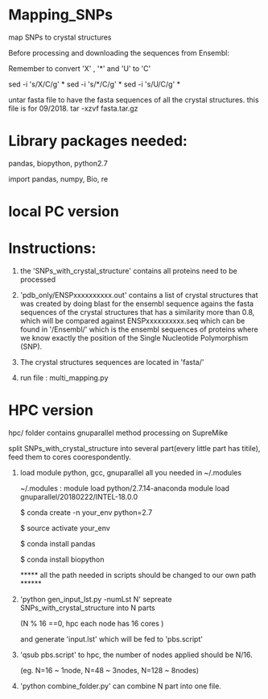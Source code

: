 # Mapping_SNPs
map SNPs to crystal structures

Before processing and downloading the sequences from Ensembl:

Remember to convert 'X' , '*' and 'U' to 'C'

sed -i 's/X/C/g' *
sed -i 's/*/C/g' *
sed -i 's/U/C/g' *

untar fasta file to have the fasta sequences of all the crystal structures. this file is for 09/2018.
tar -xzvf fasta.tar.gz 

# Library packages needed:

pandas, biopython, python2.7 

import pandas,  numpy,  Bio,  re  



# local PC version


# Instructions:

1. the 'SNPs_with_crystal_structure' contains all proteins need to be processed

2. 'pdb_only/ENSPxxxxxxxxxx.out' contains a list of crystal structures that was created by doing blast for the ensembl sequence agains the fasta sequences of the crystal structures that has a similarity more than 0.8, which will be compared against ENSPxxxxxxxxxx.seq which can be found in '/Ensembl/'  which is the ensembl sequences of proteins where we know exactly the position of the Single Nucleotide Polymorphism (SNP).

3. The crystal structures sequences are located in 'fasta/'  

4. run file : multi_mapping.py    


# HPC version

hpc/ folder contains gnuparallel method processing on SupreMike

split SNPs_with_crystal_structure into several part(every little part has titile), feed them to cores coorespondently. 

1. load module python, gcc, gnuparallel all you needed in ~/.modules

    ~/.modules : module load python/2.7.14-anaconda
                 module load gnuparallel/20180222/INTEL-18.0.0
                 
    $ conda create -n your_env python=2.7
    
    $ source activate your_env
    
    $ conda install pandas
    
    $ conda install biopython
   
   
   ***** all the path needed in scripts should be changed to our own path ******
   
2. 'python gen_input_lst.py -numLst N' sepreate SNPs_with_crystal_structure into N parts  

    (N % 16 ==0, hpc each node has 16 cores )  
    
    and generate 'input.lst' which will be fed to 'pbs.script' 
    
3. 'qsub pbs.script' to hpc, the number of nodes applied should be N/16. 

   (eg. N=16 ~ 1node, N=48 ~ 3nodes, N=128 ~ 8nodes)  
  
4. 'python combine_folder.py' can combine N part into one file.
  

